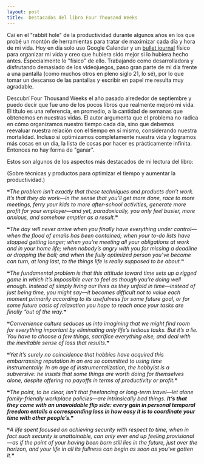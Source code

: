 ```yaml
---
layout: post
title:  Destacados del libro Four Thousand Weeks
---
```


Caí en el "rabbit hole" de la productividad durante algunos años en los que probé un montón de herramientas para tratar de maximizar cada día y hora de mi vida. Hoy en día solo uso Google Calendar y un [bullet journal](https://bulletjournal.com/) físico para organizar mi vida y creo que hubiera sido mejor si lo hubiera hecho antes. Especialmente lo "físico" de ello. Trabajando como desarrolladora y disfrutando demasiado de los videojuegos, paso gran parte de mi día frente a una pantalla (como muchos otros en pleno siglo 21, lo sé), por lo que tomar un descanso de las pantallas y escribir en papel me resulta muy agradable.

Descubrí Four Thousand Weeks el año pasado alrededor de septiembre y puedo decir que fue uno de los pocos libros que realmente mejoró mi vida. El título es una referencia, en promedio, a la cantidad de semanas que obtenemos en nuestras vidas. El autor argumenta que el problema no radica en cómo organizamos nuestro tiempo cada día, sino que debemos reevaluar nuestra relación con el tiempo en sí mismo, considerando nuestra mortalidad. Incluso si optimizamos completamente nuestra vida y logramos más cosas en un día, la lista de cosas por hacer es prácticamente infinita. Entonces no hay forma de "ganar".

Estos son algunos de los aspectos más destacados de mi lectura del libro:

(Sobre técnicas y productos para optimizar el tiempo y aumentar la productividad.)

❝*The problem isn’t exactly that these techniques and products don’t work. It’s that they do work—in the sense that you’ll get more done, race to more meetings, ferry your kids to more after-school activities, generate more profit for your employer—and yet, paradoxically, you only feel busier, more anxious, and somehow emptier as a result.*❞

❝*The day will never arrive when you finally have everything under control—when the flood of emails has been contained; when your to-do lists have stopped getting longer; when you’re meeting all your obligations at work and in your home life; when nobody’s angry with you for missing a deadline or dropping the ball; and when the fully optimized person you’ve become can turn, at long last, to the things life is really supposed to be about.*❞

❝*The fundamental problem is that this attitude toward time sets up a rigged game in which it’s impossible ever to feel as though you’re doing well enough. Instead of simply living our lives as they unfold in time—instead of just being time, you might say—it becomes difficult not to value each moment primarily according to its usefulness for some future goal, or for some future oasis of relaxation you hope to reach once your tasks are finally “out of the way.*❞

❝*Convenience culture seduces us into imagining that we might find room for everything important by eliminating only life’s tedious tasks. But it’s a lie. You have to choose a few things, sacrifice everything else, and deal with the inevitable sense of loss that results.*❞

❝*Yet it’s surely no coincidence that hobbies have acquired this embarrassing reputation in an era so committed to using time instrumentally. In an age of instrumentalization, the hobbyist is a subversive: he insists that some things are worth doing for themselves alone, despite offering no payoffs in terms of productivity or profit.*❞

❝*The point, to be clear, isn’t that freelancing or long-term travel—let alone family-friendly workplace policies—are intrinsically bad things. **It’s that they come with an unavoidable flip side: every gain in personal temporal freedom entails a corresponding loss in how easy it is to coordinate your time with other people’s**.*❞

❝*A life spent focused on achieving security with respect to time, when in fact such security is unattainable, can only ever end up feeling provisional—as if the point of your having been born still lies in the future, just over the horizon, and your life in all its fullness can begin as soon as you’ve gotten it.*❞
